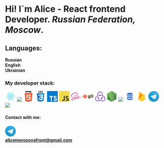 # Hi! I`m Alice - React frontend Developer. _Russian Federation, Moscow_.
## Languages:
**Russian**
<br>
**English**
<br>
**Ukrainian**
<br>

### My developer stack:
<p>
<img width=35 src="https://raw.githubusercontent.com/github/explore/80688e429a7d4ef2fca1e82350fe8e3517d3494d/topics/react/react.png?size=48">
<img width=35 src="https://repository-images.githubusercontent.com/408165438/6336b1cb-bd02-4347-992b-9b532df7e2bd">
<img width=35 src="https://raw.githubusercontent.com/github/explore/80688e429a7d4ef2fca1e82350fe8e3517d3494d/topics/html/html.png?size=48">
<img width=35 src="https://raw.githubusercontent.com/github/explore/80688e429a7d4ef2fca1e82350fe8e3517d3494d/topics/css/css.png?size=48">
<img width=35 src="https://raw.githubusercontent.com/github/explore/80688e429a7d4ef2fca1e82350fe8e3517d3494d/topics/typescript/typescript.png?size=48">
<img width=35 src="https://raw.githubusercontent.com/github/explore/80688e429a7d4ef2fca1e82350fe8e3517d3494d/topics/javascript/javascript.png?size=48">
<img width=35 src="https://raw.githubusercontent.com/github/explore/80688e429a7d4ef2fca1e82350fe8e3517d3494d/topics/sass/sass.png?size=48">
<img width=35 src="https://raw.githubusercontent.com/github/explore/80688e429a7d4ef2fca1e82350fe8e3517d3494d/topics/git/git.png?size=48">
<img width=35 src="https://raw.githubusercontent.com/github/explore/80688e429a7d4ef2fca1e82350fe8e3517d3494d/topics/redux/redux.png?size=48">
<img width=35 src="https://raw.githubusercontent.com/github/explore/80688e429a7d4ef2fca1e82350fe8e3517d3494d/topics/nodejs/nodejs.png?size=48">
<img width=35 src="https://www.svgrepo.com/show/303210/figma-1-logo.svg">
<img width=35 src="https://raw.githubusercontent.com/github/explore/80688e429a7d4ef2fca1e82350fe8e3517d3494d/topics/sql/sql.png?size=48">
<img width=35 src="https://raw.githubusercontent.com/github/explore/80688e429a7d4ef2fca1e82350fe8e3517d3494d/topics/firebase/firebase.png?size=48">
<img width=35 src="https://raw.githubusercontent.com/github/explore/80688e429a7d4ef2fca1e82350fe8e3517d3494d/topics/telegram/telegram.png?size=48">
<img width=35 src="https://camo.githubusercontent.com/cd77f3fbd0d2ac63b71f1a43b3f63a7071188917d0e2ff7846570c562770a07a/68747470733a2f2f75706c6f61642e77696b696d656469612e6f72672f77696b6970656469612f636f6d6d6f6e732f7468756d622f662f66312f566974656a732d6c6f676f2e7376672f3132303070782d566974656a732d6c6f676f2e7376672e706e67">
</p>

#### Contact with me:
[<img width=35 src="https://raw.githubusercontent.com/github/explore/80688e429a7d4ef2fca1e82350fe8e3517d3494d/topics/telegram/telegram.png?size=48">][telegram]
<br>
**alicemorozovafront@gmail.com**

[telegram]: https://t.me/murpuffmeow
